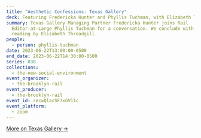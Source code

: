 ```yaml
---
title: "Aesthetic Confessions: Texas Gallery"
deck: Featuring Fredericka Hunter and Phyllis Tuchman, with Elizabeth Threadgill
summary: Texas Gallery Managing Partner Fredericka Hunter joins Rail
  Editor-at-Large Phyllis Tuchman for a conversation. We conclude with a poetry
  reading by Elizabeth Threadgill.
people:
  - person: phyllis-tuchman
date: 2023-06-22T13:00:00-0500
end_date: 2023-06-22T14:30:00-0500
series: 838
collections:
  - the-new-social-environment
event_organizer:
  - the-brooklyn-rail
event_producer:
  - the-brooklyn-rail
event_id: recwQlacSF7xGV11c
event_platform:
  - zoom
---
```

[M﻿ore on Texas Gallery →](http://www.texgal.com/index.html)